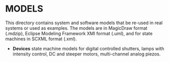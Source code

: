 # MODELS

This directory contains system and software models that be re-used in real systems or used as examples. 
The models are in MagicDraw format (.mdzip), Eclipse Modeling Framework XMI format (.uml), and for state machines in SCXML format (.xml).

* **Devices** state machine models for digital controlled shutters, lamps with intensity control, DC and steeper motors, multi-channel analog piezos.
